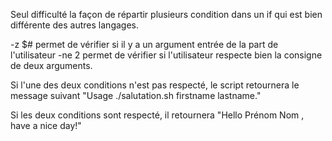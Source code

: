 Seul difficulté la façon de répartir plusieurs condition dans un if qui est bien
différente des autres langages.

-z $# permet de vérifier si il y a un argument entrée de la part de l'utilisateur
-ne 2 permet de vérifier si l'utilisateur respecte bien la consigne de deux arguments.

Si l'une des deux conditions n'est pas respecté, le script retournera le message suivant "Usage ./salutation.sh firstname lastname."

Si les deux conditions sont respecté, il retournera "Hello Prénom Nom , have a nice day!"
